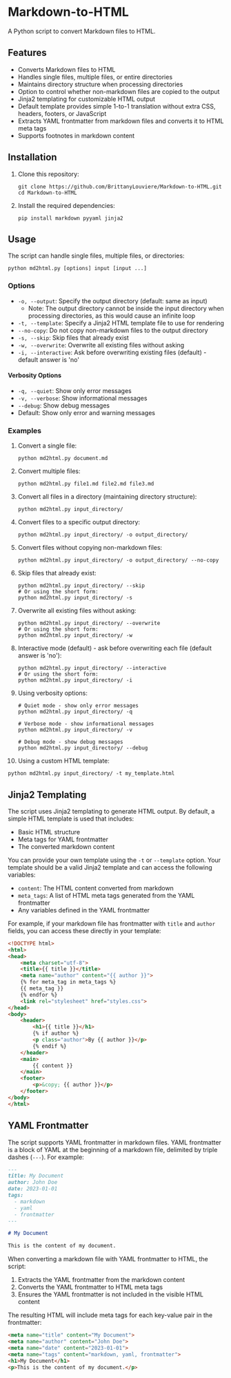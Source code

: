# Markdown-to-HTML

A Python script to convert Markdown files to HTML.

## Features

- Converts Markdown files to HTML
- Handles single files, multiple files, or entire directories
- Maintains directory structure when processing directories
- Option to control whether non-markdown files are copied to the output
- Jinja2 templating for customizable HTML output
- Default template provides simple 1-to-1 translation without extra CSS, headers, footers, or JavaScript
- Extracts YAML frontmatter from markdown files and converts it to HTML meta tags
- Supports footnotes in markdown content

## Installation

1. Clone this repository:
   ```
   git clone https://github.com/BrittanyLouviere/Markdown-to-HTML.git
   cd Markdown-to-HTML
   ```

2. Install the required dependencies:
   ```
   pip install markdown pyyaml jinja2
   ```

## Usage

The script can handle single files, multiple files, or directories:

```
python md2html.py [options] input [input ...]
```

### Options

- `-o, --output`: Specify the output directory (default: same as input)
  - Note: The output directory cannot be inside the input directory when processing directories, as this would cause an infinite loop
- `-t, --template`: Specify a Jinja2 HTML template file to use for rendering
- `--no-copy`: Do not copy non-markdown files to the output directory
- `-s, --skip`: Skip files that already exist
- `-w, --overwrite`: Overwrite all existing files without asking
- `-i, --interactive`: Ask before overwriting existing files (default) - default answer is 'no'

#### Verbosity Options

- `-q, --quiet`: Show only error messages
- `-v, --verbose`: Show informational messages
- `--debug`: Show debug messages
- Default: Show only error and warning messages

### Examples

1. Convert a single file:
   ```
   python md2html.py document.md
   ```

2. Convert multiple files:
   ```
   python md2html.py file1.md file2.md file3.md
   ```

3. Convert all files in a directory (maintaining directory structure):
   ```
   python md2html.py input_directory/
   ```

4. Convert files to a specific output directory:
   ```
   python md2html.py input_directory/ -o output_directory/
   ```

5. Convert files without copying non-markdown files:
   ```
   python md2html.py input_directory/ -o output_directory/ --no-copy
   ```

6. Skip files that already exist:
   ```
   python md2html.py input_directory/ --skip
   # Or using the short form:
   python md2html.py input_directory/ -s
   ```

7. Overwrite all existing files without asking:
   ```
   python md2html.py input_directory/ --overwrite
   # Or using the short form:
   python md2html.py input_directory/ -w
   ```

8. Interactive mode (default) - ask before overwriting each file (default answer is 'no'):
   ```
   python md2html.py input_directory/ --interactive
   # Or using the short form:
   python md2html.py input_directory/ -i
   ```

9. Using verbosity options:
   ```
   # Quiet mode - show only error messages
   python md2html.py input_directory/ -q

   # Verbose mode - show informational messages
   python md2html.py input_directory/ -v

   # Debug mode - show debug messages
   python md2html.py input_directory/ --debug
   ```

10. Using a custom HTML template:
   ```
   python md2html.py input_directory/ -t my_template.html
   ```

## Jinja2 Templating

The script uses Jinja2 templating to generate HTML output. By default, a simple HTML template is used that includes:
- Basic HTML structure
- Meta tags for YAML frontmatter
- The converted markdown content

You can provide your own template using the `-t` or `--template` option. Your template should be a valid Jinja2 template and can access the following variables:

- `content`: The HTML content converted from markdown
- `meta_tags`: A list of HTML meta tags generated from the YAML frontmatter
- Any variables defined in the YAML frontmatter

For example, if your markdown file has frontmatter with `title` and `author` fields, you can access these directly in your template:

```html
<!DOCTYPE html>
<html>
<head>
    <meta charset="utf-8">
    <title>{{ title }}</title>
    <meta name="author" content="{{ author }}">
    {% for meta_tag in meta_tags %}
    {{ meta_tag }}
    {% endfor %}
    <link rel="stylesheet" href="styles.css">
</head>
<body>
    <header>
        <h1>{{ title }}</h1>
        {% if author %}
        <p class="author">By {{ author }}</p>
        {% endif %}
    </header>
    <main>
        {{ content }}
    </main>
    <footer>
        <p>&copy; {{ author }}</p>
    </footer>
</body>
</html>
```

## YAML Frontmatter

The script supports YAML frontmatter in markdown files. YAML frontmatter is a block of YAML at the beginning of a markdown file, delimited by triple dashes (`---`). For example:

```markdown
---
title: My Document
author: John Doe
date: 2023-01-01
tags:
  - markdown
  - yaml
  - frontmatter
---

# My Document

This is the content of my document.
```

When converting a markdown file with YAML frontmatter to HTML, the script:
1. Extracts the YAML frontmatter from the markdown content
2. Converts the YAML frontmatter to HTML meta tags
3. Ensures the YAML frontmatter is not included in the visible HTML content

The resulting HTML will include meta tags for each key-value pair in the frontmatter:

```html
<meta name="title" content="My Document">
<meta name="author" content="John Doe">
<meta name="date" content="2023-01-01">
<meta name="tags" content="markdown, yaml, frontmatter">
<h1>My Document</h1>
<p>This is the content of my document.</p>
```
